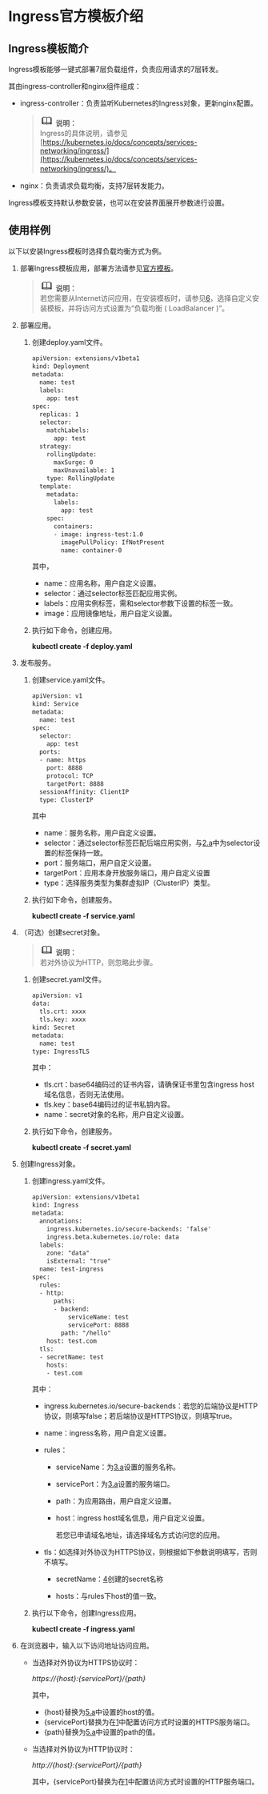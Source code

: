 # Ingress官方模板介绍<a name="cce_01_0193"></a>

## Ingress模板简介<a name="section6030335144321"></a>

Ingress模板能够一键式部署7层负载组件，负责应用请求的7层转发。

其由ingress-controller和nginx组件组成：

-   ingress-controller：负责监听Kubernetes的Ingress对象，更新nginx配置。

    >![](public_sys-resources/icon-note.gif) **说明：**   
    >Ingress的具体说明，请参见[https://kubernetes.io/docs/concepts/services-networking/ingress/](https://kubernetes.io/docs/concepts/services-networking/ingress/)。  

-   nginx：负责请求负载均衡，支持7层转发能力。

Ingress模板支持默认参数安装，也可以在安装界面展开参数进行设置。

## 使用样例<a name="section2467865145551"></a>

以下以安装Ingress模板时选择负载均衡方式为例。

1.  <a name="li4701750163812"></a>部署Ingress模板应用，部署方法请参见[官方模板](官方模板.md)。

    >![](public_sys-resources/icon-note.gif) **说明：**   
    >若您需要从Internet访问应用，在安装模板时，请参见[6](官方模板.md#li1358211362176)，选择自定义安装模板，并将访问方式设置为“负载均衡 \( LoadBalancer \)”。  

2.  部署应用。
    1.  <a name="li52420453153421"></a>创建deploy.yaml文件。

        ```
        apiVersion: extensions/v1beta1
        kind: Deployment
        metadata:
          name: test
          labels:
            app: test
        spec:
          replicas: 1
          selector:
            matchLabels:
              app: test
          strategy:
            rollingUpdate:
              maxSurge: 0
              maxUnavailable: 1
            type: RollingUpdate
          template:
            metadata:
              labels:
                app: test
            spec:
              containers:
              - image: ingress-test:1.0
                imagePullPolicy: IfNotPresent
                name: container-0
        ```

        其中，

        -   name：应用名称，用户自定义设置。
        -   selector：通过selector标签匹配应用实例。
        -   labels：应用实例标签，需和selector参数下设置的标签一致。
        -   image：应用镜像地址，用户自定义设置。

    2.  执行如下命令，创建应用。

        **kubectl create -f deploy.yaml**

3.  发布服务。
    1.  <a name="li29175263114238"></a>创建service.yaml文件。

        ```
        apiVersion: v1
        kind: Service
        metadata:
          name: test 
        spec:
          selector:
            app: test
          ports:
          - name: https
            port: 8888
            protocol: TCP
            targetPort: 8888 
          sessionAffinity: ClientIP
          type: ClusterIP
        ```

        其中

        -   name：服务名称，用户自定义设置。
        -   selector：通过selector标签匹配后端应用实例，与[2.a](#li52420453153421)中为selector设置的标签保持一致。
        -   port：服务端口，用户自定义设置。
        -   targetPort：应用本身开放服务端口，用户自定义设置
        -   type：选择服务类型为集群虚拟IP（ClusterIP）类型。

    2.  执行如下命令，创建服务。

        **kubectl create -f service.yaml**

4.  <a name="li46308750165152"></a>（可选）创建secret对象。

    >![](public_sys-resources/icon-note.gif) **说明：**   
    >若对外协议为HTTP，则忽略此步骤。  

    1.  创建secret.yaml文件。

        ```
        apiVersion: v1
        data:
          tls.crt: xxxx 
          tls.key: xxxx 
        kind: Secret
        metadata:
          name: test
        type: IngressTLS
        ```

        其中：

        -   tls.crt：base64编码过的证书内容，请确保证书里包含ingress host域名信息，否则无法使用。
        -   tls.key：base64编码过的证书私钥内容。
        -   name：secret对象的名称，用户自定义设置。

    2.  执行如下命令，创建服务。

        **kubectl create -f secret.yaml**

5.  创建Ingress对象。
    1.  <a name="li3879002412919"></a>创建ingress.yaml文件。

        ```
        apiVersion: extensions/v1beta1
        kind: Ingress
        metadata:
          annotations:
            ingress.kubernetes.io/secure-backends: 'false'
            ingress.beta.kubernetes.io/role: data
          labels:
            zone: "data"
            isExternal: "true"
          name: test-ingress
        spec:
          rules:
          - http:
              paths:
              - backend:
                  serviceName: test
                  servicePort: 8888
                path: "/hello"
            host: test.com
          tls:
          - secretName: test
            hosts:
            - test.com
        ```

        其中：

        -   ingress.kubernetes.io/secure-backends：若您的后端协议是HTTP协议，则填写false；若后端协议是HTTPS协议，则填写true。
        -   name：ingress名称，用户自定义设置。
        -   rules：
            -   serviceName：为[3.a](#li29175263114238)设置的服务名称。

            -   servicePort：为[3.a](#li29175263114238)设置的服务端口。
            -   path：为应用路由，用户自定义设置。

            -   host：ingress host域名信息，用户自定义设置。

                若您已申请域名地址，请选择域名方式访问您的应用。


        -   tls：如选择对外协议为HTTPS协议，则根据如下参数说明填写，否则不填写。
            -   secretName：[4](#li46308750165152)创建的secret名称

            -   hosts：与rules下host的值一致。

    2.  执行以下命令，创建Ingress应用。

        **kubectl create -f ingress.yaml**

6.  在浏览器中，输入以下访问地址访问应用。
    -   当选择对外协议为HTTPS协议时：

        _https://\{host\}:\{servicePort\}/\{path\}_

        其中，

        -   \{host\}替换为[5.a](#li3879002412919)中设置的host的值。
        -   \{servicePort\}替换为在[1](#li4701750163812)中配置访问方式时设置的HTTPS服务端口。
        -   \{path\}替换为[5.a](#li3879002412919)中设置的path的值。

    -   当选择对外协议为HTTP协议时：

        _http://\{host\}:\{servicePort\}/\{path\}_

        其中，\{servicePort\}替换为在[1](#li4701750163812)中配置访问方式时设置的HTTP服务端口。



